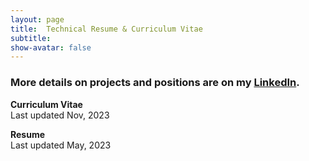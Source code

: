 ```yaml
---
layout: page
title:  Technical Resume & Curriculum Vitae
subtitle:
show-avatar: false
---
```

### More details on projects and positions are on my [LinkedIn](https://linkedin.com/in/jiahui-k-chen/).  

**Curriculum Vitae**  
Last updated Nov, 2023
<object data="/img/Jiahui_Chen_CV_Nov2023.pdf" width="1000" height="1000" type='application/pdf'></object>

**Resume**  
Last updated May, 2023
<object data="/img/technical_resume_5_17_2023.pdf" width="1000" height="1000" type='application/pdf'></object>
